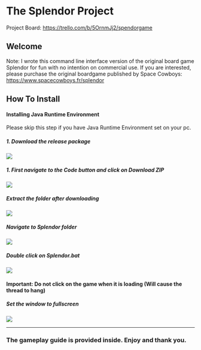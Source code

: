 # The Splendor Project
Project Board: https://trello.com/b/5OrnmJj2/spendorgame

## Welcome

Note: I wrote this command line interface version of the original board game Splendor for fun with no intention on commercial use. If you are interested, please purchase the original boardgame published by Space Cowboys: https://www.spacecowboys.fr/splendor

## How To Install

#### Installing Java Runtime Environment
Please skip this step if you have Java Runtime Environment set on your pc.

##### 1. Download the release package
![](https://i.imgur.com/9c5wygA.png)




##### 1. First navigate to the Code button and click on Download ZIP
![](https://i.imgur.com/2QbX98K.png)

##### Extract the folder after downloading
![](https://i.imgur.com/eoqsyzA.png)

##### Navigate to Splendor folder
![](https://i.imgur.com/n9myRlR.png)

##### Double click on Splendor.bat
![](https://i.imgur.com/KFzSw0F.png)

#### Important: Do not click on the game when it is loading (Will cause the thread to hang)
##### Set the window to fullscreen
![](https://i.imgur.com/oy58BIg.png)
***
### The gameplay guide is provided inside. Enjoy and thank you.
